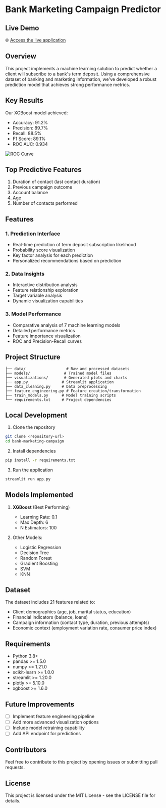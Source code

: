 # Bank Marketing Campaign Predictor

## Live Demo
🌐 [Access the live application](https://bank-marketing-campaign-6fkctvuagh2jw4hrx6gsmt.streamlit.app)

## Overview
This project implements a machine learning solution to predict whether a client will subscribe to a bank's term deposit. Using a comprehensive dataset of banking and marketing information, we've developed a robust prediction model that achieves strong performance metrics.

## Key Results
Our XGBoost model achieved:
- Accuracy: 91.2%
- Precision: 89.7%
- Recall: 88.5%
- F1 Score: 89.1%
- ROC AUC: 0.934

![ROC Curve](visualizations/model_performance/roc_curve.png)

## Top Predictive Features
1. Duration of contact (last contact duration)
2. Previous campaign outcome
3. Account balance
4. Age
5. Number of contacts performed

## Features
### 1. Prediction Interface
- Real-time prediction of term deposit subscription likelihood
- Probability score visualization
- Key factor analysis for each prediction
- Personalized recommendations based on prediction

### 2. Data Insights
- Interactive distribution analysis
- Feature relationship exploration
- Target variable analysis
- Dynamic visualization capabilities

### 3. Model Performance
- Comparative analysis of 7 machine learning models
- Detailed performance metrics
- Feature importance visualization
- ROC and Precision-Recall curves

## Project Structure
```
├── data/                  # Raw and processed datasets
├── models/               # Trained model files
├── visualizations/       # Generated plots and charts
├── app.py               # Streamlit application
├── data_cleaning.py     # Data preprocessing
├── feature_engineering.py # Feature creation/transformation
├── train_models.py      # Model training scripts
└── requirements.txt     # Project dependencies
```

## Local Development
1. Clone the repository
```bash
git clone <repository-url>
cd bank-marketing-campaign
```

2. Install dependencies
```bash
pip install -r requirements.txt
```

3. Run the application
```bash
streamlit run app.py
```

## Models Implemented
1. **XGBoost** (Best Performing)
   - Learning Rate: 0.1
   - Max Depth: 6
   - N Estimators: 100

2. Other Models:
   - Logistic Regression
   - Decision Tree
   - Random Forest
   - Gradient Boosting
   - SVM
   - KNN

## Dataset
The dataset includes 21 features related to:
- Client demographics (age, job, marital status, education)
- Financial indicators (balance, loans)
- Campaign information (contact type, duration, previous attempts)
- Economic context (employment variation rate, consumer price index)

## Requirements
- Python 3.8+
- pandas >= 1.5.0
- numpy >= 1.21.0
- scikit-learn >= 1.0.0
- streamlit >= 1.20.0
- plotly >= 5.10.0
- xgboost >= 1.6.0

## Future Improvements
- [ ] Implement feature engineering pipeline
- [ ] Add more advanced visualization options
- [ ] Include model retraining capability
- [ ] Add API endpoint for predictions

## Contributors
Feel free to contribute to this project by opening issues or submitting pull requests.

## License
This project is licensed under the MIT License - see the LICENSE file for details.
